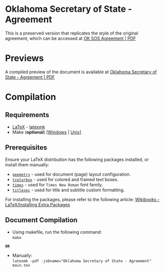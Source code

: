 # Oklahoma Secretary of State - Agreement 
This is a preserved version that replicates the style of the original agreement, which can be accessed at
[OK SOS Agreement | PDF](https://www.sos.ok.gov/content/client/Agreement.pdf)

# Previews
A compiled preview of the document is available at
[Oklahoma Secretary of State - Agreement | PDF](./Oklahoma%20Secretary%20of%20State%20-%20Agreement.pdf)

# Compilation
## Requirements
- [LaTeX](https://www.latex-project.org/) -
    [latexmk](https://mg.readthedocs.io/latexmk.html)
- Make (**optional**)
    [[Windows](https://community.chocolatey.org/packages/make) |
    [Unix](https://www.gnu.org/software/make/)]

## Prerequisites
Ensure your LaTeX distribution has the following packages installed, or
install them manually:
- [`geometry`](https://ctan.org/pkg/geometry) - used for document (page) layout configuration.
- [`tcolorbox`](https://ctan.org/pkg/tcolorbox) - used for colored and framed
  text boxes.
- [`times`](https://ctan.org/pkg/times) - used for `Times New Roman` font family.
- [`titlesec`](https://ctan.org/pkg/titlesec) - used for title and subtitle
  custom formatting.

For installing the packages, please refer to the following article:
[Wikibooks - LaTeX/Installing Extra Packages](https://en.wikibooks.org/wiki/LaTeX/Installing_Extra_Packages)

## Document Compilation
- Using makefile, run the following command:  
  `make`

**`OR`**
- Manually:  
  `latexmk -pdf -jobname="Oklahoma Secretary of State - Agreement" main.tex`

